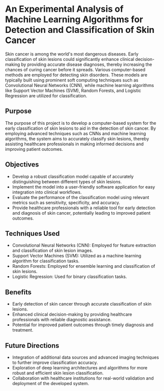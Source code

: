 # An Experimental Analysis of Machine Learning Algorithms for Detection and Classification of Skin Cancer

Skin cancer is among the world's most dangerous diseases. Early classification of skin lesions could significantly enhance clinical decision-making by providing accurate disease diagnoses, thereby increasing the chances of curing cancer before it spreads. Various computer-based methods are employed for detecting skin disorders. These models are typically built using prominent soft computing techniques such as Convolutional Neural Networks (CNN), while machine learning algorithms like Support Vector Machines (SVM), Random Forests, and Logistic Regression are utilized for classification.

## Purpose
The purpose of this project is to develop a computer-based system for the early classification of skin lesions to aid in the detection of skin cancer. By employing advanced techniques such as CNNs and machine learning algorithms, the system aims to accurately classify skin lesions, thereby assisting healthcare professionals in making informed decisions and improving patient outcomes.

## Objectives
- Develop a robust classification model capable of accurately distinguishing between different types of skin lesions.
- Implement the model into a user-friendly software application for easy integration into clinical workflows.
- Evaluate the performance of the classification model using relevant metrics such as sensitivity, specificity, and accuracy.
- Provide healthcare professionals with a reliable tool for early detection and diagnosis of skin cancer, potentially leading to improved patient outcomes.

## Techniques Used
- Convolutional Neural Networks (CNN): Employed for feature extraction and classification of skin lesion images.
- Support Vector Machines (SVM): Utilized as a machine learning algorithm for classification tasks.
- Random Forests: Employed for ensemble learning and classification of skin lesions.
- Logistic Regression: Used for binary classification tasks.

## Benefits
- Early detection of skin cancer through accurate classification of skin lesions.
- Enhanced clinical decision-making by providing healthcare professionals with reliable diagnostic assistance.
- Potential for improved patient outcomes through timely diagnosis and treatment.

## Future Directions
- Integration of additional data sources and advanced imaging techniques to further improve classification accuracy.
- Exploration of deep learning architectures and algorithms for more robust and efficient skin lesion classification.
- Collaboration with healthcare institutions for real-world validation and deployment of the developed system.

